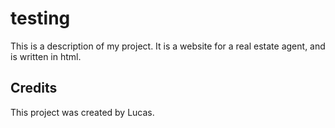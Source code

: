 # testing

This is a description of my project. It is a website for a real estate agent, and is written in html. 


## Credits

This project was created by Lucas.
